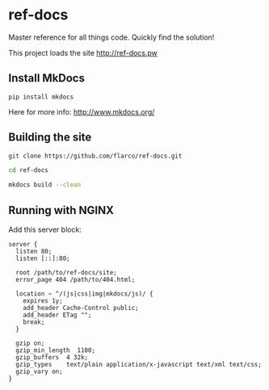# ref-docs
Master reference for all things code.
Quickly find the solution!

This project loads the site <http://ref-docs.pw>

## Install MkDocs
```
pip install mkdocs
```

Here for more info: <http://www.mkdocs.org/>

## Building the site

```bash
git clone https://github.com/flarco/ref-docs.git

cd ref-docs

mkdocs build --clean
```

## Running with NGINX
Add this server block:
```nginx
server {
  listen 80;
  listen [::]:80;

  root /path/to/ref-docs/site;
  error_page 404 /path/to/404.html;

  location ~ ^/(js|css|img|mkdocs/js)/ {
    expires 1y;
    add_header Cache-Control public;
    add_header ETag "";
    break;
  }

  gzip on;
  gzip_min_length  1100;
  gzip_buffers  4 32k;
  gzip_types    text/plain application/x-javascript text/xml text/css;
  gzip_vary on;
}

```